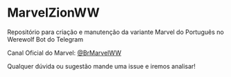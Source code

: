 # MarvelZionWW
Repositório para criação e manutenção da variante Marvel do Português no Werewolf Bot do Telegram

Canal Oficial do Marvel: [@BrMarvelWW](https://telegram.me/brmarvelww)



Qualquer dúvida ou sugestão mande uma issue e iremos analisar!
